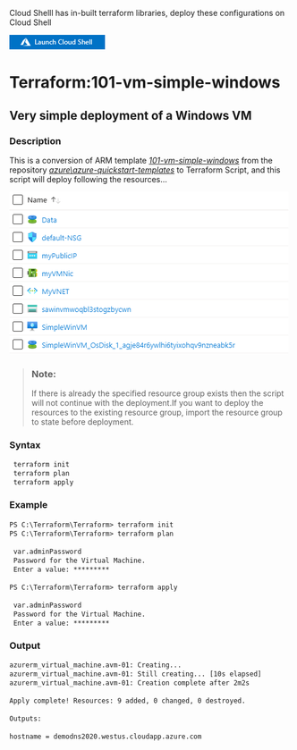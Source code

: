 Cloud Shelll has in-built terraform libraries, deploy these configurations on Cloud Shell

[![cloudshell](cloudshell.png)](https://shell.azure.com)

# Terraform:101-vm-simple-windows

## Very simple deployment of a Windows VM
### Description 
 This is a conversion of ARM template *[101-vm-simple-windows](https://github.com/Azure/azure-quickstart-templates/tree/master/101-vm-simple-windows)* from the repository *[azure\azure-quickstart-templates](https://github.com/Azure/azure-quickstart-templates)*  to Terraform Script, and this script will deploy following the resources…
 
  ![example](example.png)


> ### Note:
> If there is already the specified resource group exists then the script will not continue with the deployment.If you want to deploy the resources to the existing resource group, import the resource 
group to state before deployment.

### Syntax
  ```
   terraform init 
   terraform plan
   terraform apply
 ```  

 ### Example
 ```
 PS C:\Terraform\Terraform> terraform init 
 PS C:\Terraform\Terraform> terraform plan

  var.adminPassword
  Password for the Virtual Machine.
  Enter a value: *********

 PS C:\Terraform\Terraform> terraform apply 

  var.adminPassword
  Password for the Virtual Machine.
  Enter a value: *********
````

### Output

```
azurerm_virtual_machine.avm-01: Creating...
azurerm_virtual_machine.avm-01: Still creating... [10s elapsed]
azurerm_virtual_machine.avm-01: Creation complete after 2m2s 

Apply complete! Resources: 9 added, 0 changed, 0 destroyed.

Outputs:

hostname = demodns2020.westus.cloudapp.azure.com
```
